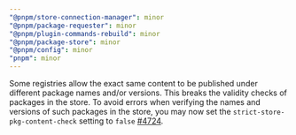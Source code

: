 ```yaml
---
"@pnpm/store-connection-manager": minor
"@pnpm/package-requester": minor
"@pnpm/plugin-commands-rebuild": minor
"@pnpm/package-store": minor
"@pnpm/config": minor
"pnpm": minor
---
```


Some registries allow the exact same content to be published under different package names and/or versions. This breaks the validity checks of packages in the store. To avoid errors when verifying the names and versions of such packages in the store, you may now set the `strict-store-pkg-content-check` setting to `false` [#4724](https://github.com/pnpm/pnpm/issues/4724).
